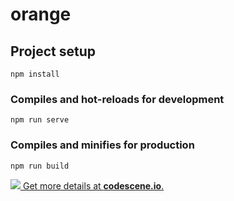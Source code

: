# orange

## Project setup
```
npm install
```

### Compiles and hot-reloads for development
```
npm run serve
```

### Compiles and minifies for production
```
npm run build
```

[![](https://codescene.io/projects/4657/status.svg) Get more details at **codescene.io**.](https://codescene.io/projects/4657/jobs/latest-successful/results)
